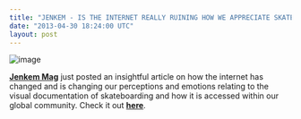 ```yaml
---
title: "JENKEM - IS THE INTERNET REALLY RUINING HOW WE APPRECIATE SKATE VIDEOS?"
date: "2013-04-30 18:24:00 UTC"
layout: post
---
```


<p><img alt="image" src="http://media.tumblr.com/ae3da499a1d13e4d730fd34f510104c4/tumblr_inline_mm2yt8bmCV1qz4rgp.jpg"/></p>
<p><strong><a href="http://www.jenkemmag.com/">Jenkem Mag</a></strong> just posted an insightful article on how the internet has changed and is changing our perceptions and emotions relating to the visual documentation of skateboarding and how it is accessed within our global community. Check it out <a href="http://www.jenkemmag.com/home/2013/04/30/is-the-internet-really-ruining-how-we-appreciate-skate-videos/"><strong>here</strong></a>.</p>
